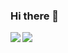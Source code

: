 ### Hi there 👋

<a href="https://github.com/anuraghazra/convoychat">
  <img align="left" src="https://github-readme-stats-ds39-rbom5mcsz-lykkeaxlin.vercel.app/api/top-langs/?username=lykkeaxlin&theme=nord&count_private=true&langs_count=10&layout=compact" />
</a>
<a href="https://github.com/anuraghazra/github-readme-stats">
  <img align="center" src="https://github-readme-stats.vercel.app/api?username=lykkeaxlin&show_icons=true&theme=nord&count_private=true&card_width=400" />
</a>
